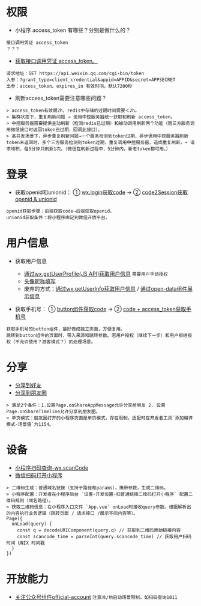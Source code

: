# 权限
- 小程序 access_token 有哪些？分别是做什么的？
```
接口调用凭证 access_token
？？？
```

- [获取接口调用凭证 access_token。](https://developers.weixin.qq.com/miniprogram/dev/api-backend/open-api/access-token/auth.getAccessToken.html)
```
请求地址：GET https://api.weixin.qq.com/cgi-bin/token
入参：?grant_type=client_credential&appid=APPID&secret=APPSECRET
出参：access_token、expires_in 有效时间，默认7200秒
```
- 刷新access_token需要注意哪些问题？
```
> access_token有效期2h，redis中存储的过期时间需要＜2h。
> 集群状态下，重复刷新问题 → 使用中控服务器统一获取和刷新 access_token。
> 中控服务器需要提供主动刷新（检测redis已过期）和被动调用刷新两个功能（第三方服务调用微信接口时返回token已过期，回调此接口）。
> 高并发场景下，异步重复刷新问题→一个服务检测到token过期，异步调用中控服务器刷新token未返回时，多个三方服务检测到token过期，重复调用中控服务器，造成重复刷新。→ 请求堆积，每5分钟只刷新1次。（微信在刷新过程中，5分钟内，新老token都可用。）
```

# 登录
- 获取openid和unionid：
① [wx.login获取code](https://developers.weixin.qq.com/miniprogram/dev/api/open-api/login/wx.login.html) →
② [code2Session获取openid & unionid](https://developers.weixin.qq.com/miniprogram/dev/api-backend/open-api/login/auth.code2Session.html)
```
openid获取步骤：前端获取code→后端获取openid。
unionid获取条件：将小程序绑定到微信开放平台。
```

# 用户信息
- 获取用户信息
  - [通过wx.getUserProfile(JS API)获取用户信息](https://developers.weixin.qq.com/miniprogram/dev/api/open-api/user-info/wx.getUserProfile.html) `需要用户手动授权`
  - [头像昵称填写](https://developers.weixin.qq.com/miniprogram/dev/framework/open-ability/userProfile.html)
  - 废弃的方式：[通过wx.getUserInfo获取用户信息](https://developers.weixin.qq.com/miniprogram/dev/api/open-api/user-info/wx.getUserInfo.html) / [通过open-data组件展示信息](https://developers.weixin.qq.com/miniprogram/dev/component/open-data.html)

- 获取手机号：
① [button组件获取code](https://developers.weixin.qq.com/miniprogram/dev/framework/open-ability/getPhoneNumber.html) →
② [code + access_token获取手机号](https://developers.weixin.qq.com/miniprogram/dev/api-backend/open-api/phonenumber/phonenumber.getPhoneNumber.html)
```
获取手机号的button组件，最好做成独立页面，方便复用。
跳转到button组件的页面时，带入来源和跳转参数。若用户授权（继续下一步）和用户拒绝授权（不允许使用？游客模式？）的处理场景。
```

# 分享
- [分享到好友](https://developers.weixin.qq.com/miniprogram/dev/reference/api/Page.html#onShareAppMessage-Object-object)
- [分享到朋友圈](https://developers.weixin.qq.com/miniprogram/dev/framework/open-ability/share-timeline.html)
```
> 满足2个条件：1.设置Page.onShareAppMessage允许分享给朋友 2. 设置Page.onShareTimeline允许分享到朋友圈。
> 单页模式：朋友圈打开的小程序页面是单页模式，存在限制。适配时在开发者工具`添加编译模式-场景值`为1154。
```

# 设备
- [小程序扫码查询-wx.scanCode](https://developers.weixin.qq.com/miniprogram/dev/api/device/scan/wx.scanCode.html)
- [微信扫码打开小程序](https://developers.weixin.qq.com/miniprogram/introduction/qrcode.html)
```
> 二维码生成：普通域名链接（支持子路径和params），携带参数，生成二维码。
> 小程序配置：开发者在小程序后台 `设置-开发设置-扫普通链接二维码打开小程序` 配置二维码规则（域名路径）。
> 获取二维码信息：在小程序入口文件 `App.vue` onLoad时接收query参数。根据解析出的内容执行业务逻辑（跳转页面 / 请求接口 /展示不同内容等）。
Page({
  onLoad(query) {
    const q = decodeURIComponent(query.q) // 获取到二维码原始链接内容
    const scancode_time = parseInt(query.scancode_time) // 获取用户扫码时间 UNIX 时间戳
  }
})
```

# 开放能力
- [关注公众号组件official-account](https://developers.weixin.qq.com/miniprogram/dev/component/official-account.html) `注意冷/热启动场景限制，如扫码查询1011`